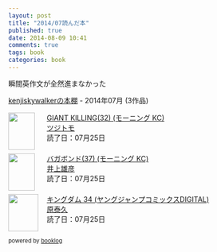 ```yaml
---
layout: post
title: "2014/07読んだ本"
published: true
date: 2014-08-09 10:41
comments: true
tags: book
categories: book
---
```


瞬間英作文が全然進まなかった


<div style="margin-bottom:15px;"><a href="http://booklog.jp/users/kenjiskywalker" target="_blank">kenjiskywalkerの本棚</a> - 2014年07月 (3作品)</div><div style="margin-bottom:5px;"><div style="width:75px;height:75px;float:left;margin-right:2px;"><a href="http://booklog.jp/item/1/4063883507" target="_blank"><img src="http://ecx.images-amazon.com/images/I/61HAqSe8kXL._SL75_.jpg" width="53" height="75" alt="" /></a></div><div><a href="http://booklog.jp/item/1/4063883507" target="_blank">GIANT KILLING(32) (モーニング KC)</a><br /><a href="http://booklog.jp/author/%E3%83%84%E3%82%B8%E3%83%88%E3%83%A2" target="_blank">ツジトモ</a><br />読了日：07月25日<br /></div><br style="clear:both;" /></div><div style="margin-bottom:5px;"><div style="width:75px;height:75px;float:left;margin-right:2px;"><a href="http://booklog.jp/item/1/406388340X" target="_blank"><img src="http://ecx.images-amazon.com/images/I/51d4vemE7NL._SL75_.jpg" width="53" height="75" alt="" /></a></div><div><a href="http://booklog.jp/item/1/406388340X" target="_blank">バガボンド(37) (モーニング KC)</a><br /><a href="http://booklog.jp/author/%E4%BA%95%E4%B8%8A%E9%9B%84%E5%BD%A6" target="_blank">井上雄彦</a><br />読了日：07月25日<br /></div><br style="clear:both;" /></div><div style="margin-bottom:5px;"><div style="width:75px;height:75px;float:left;margin-right:2px;"><a href="http://booklog.jp/item/1/B00LFLDWJE" target="_blank"><img src="http://ecx.images-amazon.com/images/I/61K65t56bIL._SL75_.jpg" width="60" height="75" alt="" /></a></div><div><a href="http://booklog.jp/item/1/B00LFLDWJE" target="_blank">キングダム 34 (ヤングジャンプコミックスDIGITAL)</a><br /><a href="http://booklog.jp/author/%E5%8E%9F%E6%B3%B0%E4%B9%85" target="_blank">原泰久</a><br />読了日：07月25日<br /></div><br style="clear:both;" /></div><div style="margin:10px 0;font-size:80%;">powered by <a href="http://booklog.jp" target="_blank">booklog</a></div>
